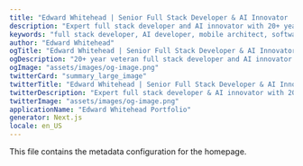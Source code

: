 ```yaml
---
title: "Edward Whitehead | Senior Full Stack Developer & AI Innovator | 20+ Years Experience"
description: "Expert full stack developer and AI innovator with 20+ years specializing in React, Next.js, TypeScript, Flutter, .NET, and Azure. Founder of AI-powered platforms (Qirvo, PayBee). Remote developer available worldwide. Mobile architect, SaaS expert, startup founder."
keywords: "full stack developer, AI developer, mobile architect, software entrepreneur, React developer, Next.js expert, TypeScript specialist, Flutter developer, .NET MAUI, Xamarin Forms, Azure developer, Firebase expert, MongoDB architect, AI innovator, startup founder, remote developer, senior developer, technical leader, cross-platform developer, SaaS architect, FinTech developer, AI mobile apps, computer vision, facial recognition, NFC development, QR scanning, Next.js 15, React 19, Mantine UI, Node.js, Python FastAPI, Jetpack Compose, Kotlin, C#, .NET, Azure DevOps, Azure Cognitive Services, Vercel, GitHub, VSCode, Windsurf, Figma, Canva, Southeast Asia developer, South Africa developer, remote work specialist, AI Dev Agent, plugin marketplace, CLI tools, command platform, life dashboard, payment solution, car wash app, courier application, mobile modernization, legacy migration, MVVM architecture, microservices, API development, product development, SaaS platforms, open-source SDK, branding, go-to-market strategy, investor relations, distributed teams, AI robotics IoT automation"
author: "Edward Whitehead"
ogTitle: "Edward Whitehead | Senior Full Stack Developer & AI Innovator | React, Next.js, Flutter, .NET Expert"
ogDescription: "20+ year veteran full stack developer and AI innovator. Founder of Qirvo (AI command platform), PayBee (FinTech), Violt (smart home), Orby (command center). Expert in React, Next.js, TypeScript, Flutter, .NET MAUI, Azure, Firebase. Mobile architect specializing in cross-platform development, AI/ML integration, SaaS platforms."
ogImage: "assets/images/og-image.png"
twitterCard: "summary_large_image"
twitterTitle: "Edward Whitehead | Senior Full Stack Developer & AI Innovator | 20+ Years"
twitterDescription: "Expert full stack developer & AI innovator with 20+ years experience. React, Next.js, Flutter, .NET specialist. Founder of AI platforms (Qirvo, PayBee). Remote developer, mobile architect, startup founder, technical leader."
twitterImage: "assets/images/og-image.png"
applicationName: "Edward Whitehead Portfolio"
generator: Next.js
locale: en_US
---
```


This file contains the metadata configuration for the homepage.
